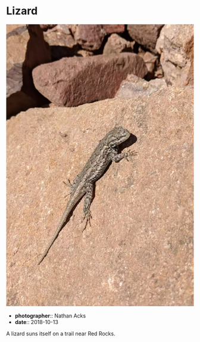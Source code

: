 # Lizard

![A brown lizard suns itself on a red rock](assets/2018-10-13-lizard.webp)

* **photographer**:: Nathan Acks
* **date**:: 2018-10-13

A lizard suns itself on a trail near Red Rocks.
